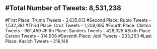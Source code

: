 #Total Number of Tweets: 8,531,238 
---
#First Place: Trump Tweets - 3,635,613
#Second Place: Rubio Tweets - 1,532,381
#Third Place: Cruz Tweets - 1,208,095
#Fourth Place: Clinton Tweets - 961,459
#Fifth Place: Sanders Tweets - 428,325
#Sixth Place: Carson Tweets - 314,908
#Seventh Place: Jeb! Tweets - 233,293
#Last Place: Kasich Tweets - 218,148
